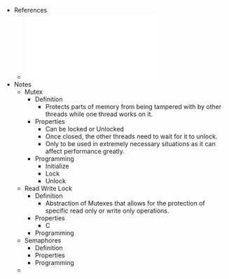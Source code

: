 - References
	- ![Mem-Partilhada I 2024-25-lock-rwl-noimpl (1).pdf](../assets/Mem-Partilhada_I_2024-25-lock-rwl-noimpl_(1)_1733670341075_0.pdf)
- Notes
	- Mutex
		- Definition
			- Protects parts of memory from being tampered with by other threads while one thread works on it.
		- Properties
			- Can be locked or Unlocked
			- Once closed, the other threads need to wait for it to unlock.
			- Only to be used in extremely necessary situations as it can affect performance greatly.
		- Programming
			- Initialize
			- Lock
			- Unlock
	- Read Write Lock
		- Definition
			- Abstraction of Mutexes that allows for the protection of specific read only or write only operations.
		- Properties
			- C
		- Programming
	- Semaphores
		- Definition
		- Properties
		- Programming
	-